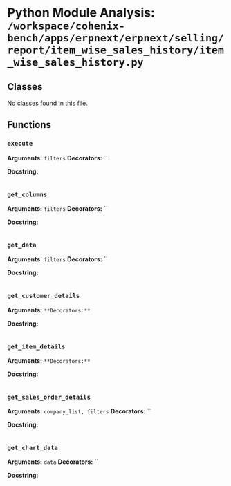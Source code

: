 # Python Module Analysis: `/workspace/cohenix-bench/apps/erpnext/erpnext/selling/report/item_wise_sales_history/item_wise_sales_history.py`

## Classes

No classes found in this file.


## Functions

### `execute`
**Arguments:** `filters`
**Decorators:** ``

**Docstring:**
```

```
### `get_columns`
**Arguments:** `filters`
**Decorators:** ``

**Docstring:**
```

```
### `get_data`
**Arguments:** `filters`
**Decorators:** ``

**Docstring:**
```

```
### `get_customer_details`
**Arguments:** ``
**Decorators:** ``

**Docstring:**
```

```
### `get_item_details`
**Arguments:** ``
**Decorators:** ``

**Docstring:**
```

```
### `get_sales_order_details`
**Arguments:** `company_list, filters`
**Decorators:** ``

**Docstring:**
```

```
### `get_chart_data`
**Arguments:** `data`
**Decorators:** ``

**Docstring:**
```

```

